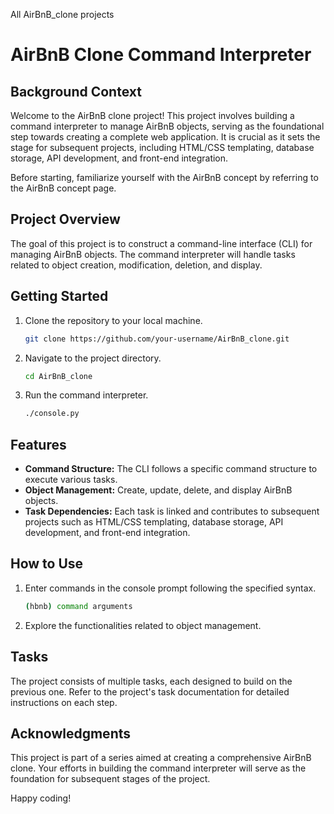 All AirBnB_clone projects

# AirBnB Clone Command Interpreter

## Background Context
Welcome to the AirBnB clone project! This project involves building a command interpreter to manage AirBnB objects, serving as the foundational step towards creating a complete web application. It is crucial as it sets the stage for subsequent projects, including HTML/CSS templating, database storage, API development, and front-end integration.

Before starting, familiarize yourself with the AirBnB concept by referring to the AirBnB concept page.

## Project Overview
The goal of this project is to construct a command-line interface (CLI) for managing AirBnB objects. The command interpreter will handle tasks related to object creation, modification, deletion, and display.

## Getting Started
1. Clone the repository to your local machine.
   ```bash
   git clone https://github.com/your-username/AirBnB_clone.git
   ```

2. Navigate to the project directory.
   ```bash
   cd AirBnB_clone
   ```

3. Run the command interpreter.
   ```bash
   ./console.py
   ```

## Features
- **Command Structure:** The CLI follows a specific command structure to execute various tasks.
- **Object Management:** Create, update, delete, and display AirBnB objects.
- **Task Dependencies:** Each task is linked and contributes to subsequent projects such as HTML/CSS templating, database storage, API development, and front-end integration.

## How to Use
1. Enter commands in the console prompt following the specified syntax.
   ```bash
   (hbnb) command arguments
   ```

2. Explore the functionalities related to object management.

## Tasks
The project consists of multiple tasks, each designed to build on the previous one. Refer to the project's task documentation for detailed instructions on each step.

## Acknowledgments
This project is part of a series aimed at creating a comprehensive AirBnB clone. Your efforts in building the command interpreter will serve as the foundation for subsequent stages of the project.

Happy coding!

